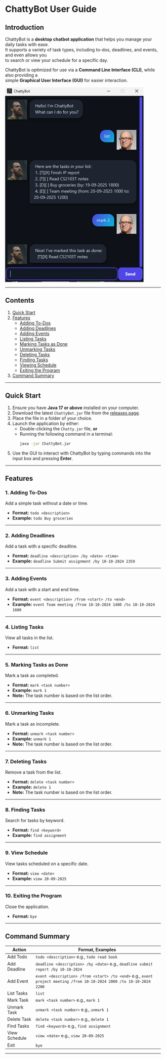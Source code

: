 # ChattyBot User Guide

## Introduction

ChattyBot is a **desktop chatbot application** that helps you manage your daily tasks with ease.  
It supports a variety of task types, including to-dos, deadlines, and events, and even allows you  
to search or view your schedule for a specific day.

ChattyBot is optimized for use via a **Command Line Interface (CLI)**, while also providing a  
simple **Graphical User Interface (GUI)** for easier interaction.

![ChattyBot User Interface](Ui.png)

---

## Contents

1. [Quick Start](#quick-start)
2. [Features](#features)
    - [Adding To-Dos](#1-adding-to-dos)
    - [Adding Deadlines](#2-adding-deadlines)
    - [Adding Events](#3-adding-events)
    - [Listing Tasks](#4-listing-tasks)
    - [Marking Tasks as Done](#5-marking-tasks-as-done)
    - [Unmarking Tasks](#6-unmarking-tasks)
    - [Deleting Tasks](#7-deleting-tasks)
    - [Finding Tasks](#8-finding-tasks)
    - [Viewing Schedule](#9-view-schedule)
    - [Exiting the Program](#10-exiting-the-program)
4. [Command Summary](#command-summary)

---

## Quick Start

1. Ensure you have **Java 17 or above** installed on your computer.
2. Download the latest `ChattyBot.jar` file from the [releases page](https://github.com/K0p1-Git/releases).
3. Place the file in a folder of your choice.
4. Launch the application by either:
    - Double-clicking the `Chatty.jar` file, **or**
    - Running the following command in a terminal:
      ```bash
      java -jar ChattyBot.jar
      ```  
5. Use the GUI to interact with ChattyBot by typing commands into the input box and pressing **Enter**.

---

## Features

### 1. Adding To-Dos
Add a simple task without a date or time.

- **Format:** `todo <description>`
- **Example:** `todo Buy groceries`

---

### 2. Adding Deadlines
Add a task with a specific deadline.

- **Format:** `deadline <description> /by <date> <time>`
- **Example:** `deadline Submit assignment /by 10-10-2024 2359`

---

### 3. Adding Events
Add a task with a start and end time.
- **Format:** `event <description> /from <start> /to <end>`
- **Example:** `event Team meeting /from 10-10-2024 1400 /to 10-10-2024 1600`

---

### 4. Listing Tasks
View all tasks in the list.
- **Format:** `list`

---

### 5. Marking Tasks as Done
Mark a task as completed.
- **Format:** `mark <task number>`
- **Example:** `mark 1`
- **Note:** The task number is based on the list order.

---

### 6. Unmarking Tasks
Mark a task as incomplete.
- **Format:** `unmark <task number>`
- **Example:** `unmark 1`
- **Note:** The task number is based on the list order.

---

### 7. Deleting Tasks
Remove a task from the list.
- **Format:** `delete <task number>`
- **Example:** `delete 1`
- **Note:** The task number is based on the list order.

---

### 8. Finding Tasks
Search for tasks by keyword.
- **Format:** `find <keyword>`
- **Example:** `find assignment`

---

### 9. View Schedule
View tasks scheduled on a specific date.
- **Format:** `view <date>`
- **Example:** `view 20-09-2025`

---

### 10. Exiting the Program
Close the application.
- **Format:** `bye`

---

## Command Summary

| Action        | Format, Examples                                                                                                      |
|---------------|-----------------------------------------------------------------------------------------------------------------------|
| Add Todo      | `todo <description>` e.g., `todo read book`                                                                           |
| Add Deadline  | `deadline <description> /by <date>` e.g., `deadline submit report /by 10-10-2024`                                     |
| Add Event     | `event <description> /from <start> /to <end>` e.g., `event project meeting /from 10-10-2024 2000 /to 10-10-2024 2200` |
| List Tasks    | `list`                                                                                                                |
| Mark Task     | `mark <task number>` e.g., `mark 1`                                                                                   |
| Unmark Task   | `unmark <task number>` e.g., `unmark 1`                                                                               |
| Delete Task   | `delete <task number>` e.g., `delete 1`                                                                               |
| Find Tasks    | `find <keyword>` e.g., `find assignment`                                                                              |
| View Schedule | `view <date>` e.g., `view 20-09-2025`                                                                                 |
| Exit          | `bye`                                                                                                                 |

---
